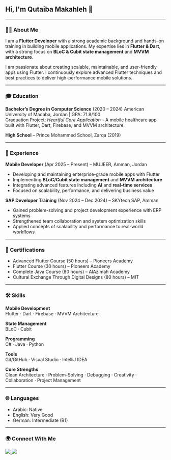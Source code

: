 <h2 align="left">Hi, I'm Qutaiba Makahleh 👋</h2>

---

<h3>👨‍💻 About Me</h3>
<p>
I am a <strong>Flutter Developer</strong> with a strong academic background and hands-on training in building mobile applications.  
My expertise lies in <strong>Flutter & Dart</strong>, with a strong focus on <strong>BLoC & Cubit state management</strong> and <strong>MVVM architecture</strong>.  
</p>

<p>
I am passionate about creating scalable, maintainable, and user-friendly apps using Flutter. I continuously explore advanced Flutter techniques and best practices to deliver high-performance mobile solutions.  
</p>

---

<h3>🎓 Education</h3>
<p>
<strong>Bachelor’s Degree in Computer Science</strong> (2020 – 2024)  
American University of Madaba, Jordan | GPA: 71.8/100  
<br/>
Graduation Project: <em>Heartful Care Application</em> – A mobile healthcare app built with Flutter, Dart, Firebase, and MVVM architecture.  
</p>

<p>
<strong>High School</strong> – Prince Mohammed School, Zarqa (2019)  
</p>

---

<h3>💼 Experience</h3>
<p>
<strong>Mobile Developer</strong> (Apr 2025 – Present) – MUJEER, Amman, Jordan  
</p>

- Developing and maintaining enterprise-grade mobile apps with Flutter  
- Implementing **BLoC/Cubit state management** and **MVVM architecture**  
- Integrating advanced features including **AI** and **real-time services**  
- Focused on scalability, performance, and delivering business value  

<p>
<strong>SAP Developer Training</strong> (Nov 2024 – Dec 2024) – SKYtech SAP, Amman  
</p>

- Gained problem-solving and project development experience with ERP systems  
- Strengthened team collaboration and system optimization skills  
- Applied concepts of scalability and performance to real-world workflows  

---

<h3>📜 Certifications</h3>

- Advanced Flutter Course (50 hours) – Pioneers Academy  
- Flutter Course (30 hours) – Pioneers Academy  
- Complete Java Course (80 hours) – AlAzimah Academy  
- Cultural Exchange Through Digital Designs (80 hours) – MIT  

---

<h3>🛠 Skills</h3>

**Mobile Development**  
Flutter · Dart · Firebase · MVVM Architecture  

**State Management**  
BLoC · Cubit  

**Programming**  
C# · Java · Python  

**Tools**  
Git/GitHub · Visual Studio · IntelliJ IDEA  

**Core Strengths**  
Clean Architecture · Problem-Solving · Debugging · Creativity · Collaboration · Project Management  

---

<h3>🌐 Languages</h3>

- Arabic: Native  
- English: Very Good  
- German: Intermediate (B1)  

---

<h3>🌍 Connect With Me</h3>
<p align="left">
  <a href="https://www.linkedin.com/in/qutaiba-makahleh-142341275" target="_blank">
    <img src="https://img.shields.io/badge/LinkedIn-0a66c2?style=for-the-badge&logo=linkedin&logoColor=white"/>
  </a>
  <a href="mailto:qutaiba.makahleh@gmail.com" target="_blank">
    <img src="https://img.shields.io/badge/Email-D14836?style=for-the-badge&logo=gmail&logoColor=white"/>
  </a>
</p>

